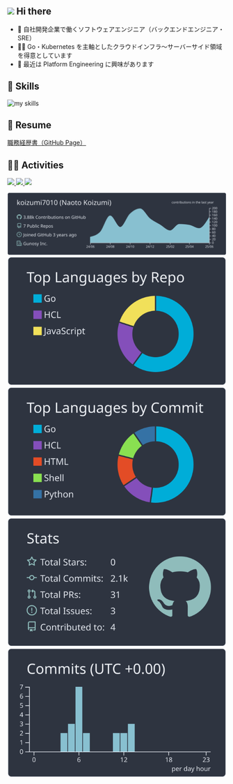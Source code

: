 ## <img src="https://media.giphy.com/media/hvRJCLFzcasrR4ia7z/giphy.gif" width="28"> Hi there

- 💼 自社開発企業で働くソフトウェアエンジニア（バックエンドエンジニア・SRE）
- 🧑‍💻 Go・Kubernetes を主軸としたクラウドインフラ〜サーバーサイド領域を得意としています
- 🌱 最近は Platform Engineering に興味があります

## 🌱 Skills

<img alt="my skills" src="https://skillicons.dev/icons?theme=dark&perline=7&i=go,docker,kubernetes,aws,terraform,githubactions,graphql,linux,mysql,redis,python,typescript,javascript,react" />

## 📝 Resume

[職務経歴書（GitHub Page）](https://koizumi7010.github.io/koizumi7010/)

## 🏃‍♀️ Activities

<p align="left">
  <a href="https://github.com/koizumi7010">
    <img height="20" src="https://komarev.com/ghpvc/?username=koizumi7010" />
  </a>
  <a href="https://github.com/koizumi7010">
    <img height="20" src="https://img.shields.io/github/followers/koizumi7010?label=follow&logo=github&style=flat" />
  </a>
  <a href="https://zenn.dev/koizumi7010">
    <img height="20" src="https://badgen.org/img/zenn/koizumi7010/articles?style=plastic" />
  </a>
</p>

[![](https://raw.githubusercontent.com/koizumi7010/koizumi7010/main/profile-summary-card-output/nord_dark/0-profile-details.svg)](https://github.com/vn7n24fzkq/github-profile-summary-cards)
[![](https://raw.githubusercontent.com/koizumi7010/koizumi7010/main/profile-summary-card-output/nord_dark/1-repos-per-language.svg)](https://github.com/vn7n24fzkq/github-profile-summary-cards) [![](https://raw.githubusercontent.com/koizumi7010/koizumi7010/main/profile-summary-card-output/nord_dark/2-most-commit-language.svg)](https://github.com/vn7n24fzkq/github-profile-summary-cards)
[![](https://raw.githubusercontent.com/koizumi7010/koizumi7010/main/profile-summary-card-output/nord_dark/3-stats.svg)](https://github.com/vn7n24fzkq/github-profile-summary-cards) [![](https://raw.githubusercontent.com/koizumi7010/koizumi7010/main/profile-summary-card-output/nord_dark/4-productive-time.svg)](https://github.com/vn7n24fzkq/github-profile-summary-cards)

<!--
This repository is a ✨ _special_ ✨ repository because its `README.md` (this file) appears on your GitHub profile.

Here are some ideas to get you started:

- 🔭 I’m currently working on ...
- 🌱 I’m currently learning ...
- 👯 I’m looking to collaborate on ...
- 🤔 I’m looking for help with ...
- 💬 Ask me about ...
- 📫 How to reach me: ...
- 😄 Pronouns: ...
- ⚡ Fun fact: ...
-->
